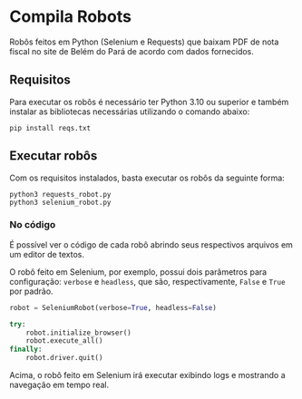 # Compila Robots

Robôs feitos em Python (Selenium e Requests) que baixam PDF de nota fiscal no site de Belém do Pará de acordo com dados fornecidos.

## Requisitos

Para executar os robôs é necessário ter Python 3.10 ou superior e também instalar as bibliotecas necessárias utilizando o comando abaixo:

```
pip install reqs.txt
```

## Executar robôs

Com os requisitos instalados, basta executar os robôs da seguinte forma:

```
python3 requests_robot.py
python3 selenium_robot.py
```

### No código

É possível ver o código de cada robô abrindo seus respectivos arquivos em um editor de textos.

O robô feito em Selenium, por exemplo, possui dois parâmetros para configuração: `verbose` e `headless`, que são, respectivamente, `False` e `True` por padrão. 

```python
robot = SeleniumRobot(verbose=True, headless=False)

try:
    robot.initialize_browser()
    robot.execute_all()
finally:
    robot.driver.quit()
```

Acima, o robô feito em Selenium irá executar exibindo logs e mostrando a navegação em tempo real.